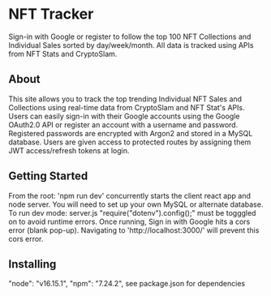 # NFT Tracker
Sign-in with Google or register to follow the top 100 NFT Collections and Individual Sales sorted by day/week/month. All data is tracked using APIs from NFT Stats and CryptoSlam.

## About
This site allows you to track the top trending Individual NFT Sales and Collections using real-time data from CryptoSlam and NFT Stat's APIs.  Users can easily sign-in with their Google accounts using the Google OAuth2.0 API or register an account with a username and password. Registered passwords are encrypted with Argon2 and stored in a MySQL database. Users are given access to protected routes by assigning them JWT access/refresh tokens at login.

## Getting Started
From the root: 'npm run dev' concurrently starts the client react app and node server.
You will need to set up your own MySQL or alternate database.
To run dev mode: server.js "require("dotenv").config();" must be togggled on to avoid runtime errors.
Once running, Sign in with Google hits a cors error (blank pop-up). Navigating to 'http://localhost:3000/' will prevent this cors error.

## Installing
"node": "v16.15.1",
"npm": "7.24.2",
see package.json for dependencies
